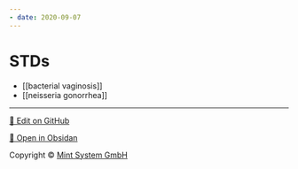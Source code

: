 ```yaml
---
- date: 2020-09-07
---
```


# STDs
- [[bacterial vaginosis]]
- [[neisseria gonorrhea]]


<hr>

[📝 Edit on GitHub](https://github.com/Mint-System/Knowledge/blob/master/STDs.md)

[📂 Open in Obsidan](obsidian://open?vault=Knowledge%20Mint%20System&file=STDs.md ':target=_self')

<footer>Copyright © <a href="https://www.mint-system.ch/">Mint System GmbH</a></footer>